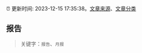 :alarm_clock: 更新时间: 2023-12-15 17:35:38。[文章来源](/README.md)、[文章分类](/TAGS.md)

## 报告


> 关键字：`报告`、`月报`



